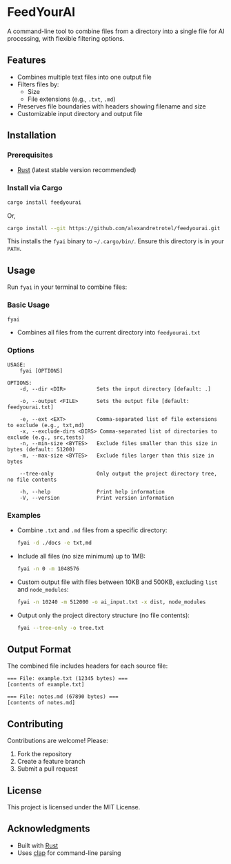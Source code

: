 # FeedYourAI

A command-line tool to combine files from a directory into a single file for AI processing, with flexible filtering options.

## Features

- Combines multiple text files into one output file
- Filters files by:
  - Size
  - File extensions (e.g., `.txt`, `.md`)
- Preserves file boundaries with headers showing filename and size
- Customizable input directory and output file

## Installation

### Prerequisites

- [Rust](https://www.rust-lang.org/tools/install) (latest stable version recommended)

### Install via Cargo

```bash
cargo install feedyourai
```

Or,

```bash
cargo install --git https://github.com/alexandretrotel/feedyourai.git
```

This installs the `fyai` binary to `~/.cargo/bin/`. Ensure this directory is in your `PATH`.

## Usage

Run `fyai` in your terminal to combine files:

### Basic Usage

```bash
fyai
```

- Combines all files from the current directory into `feedyourai.txt`

### Options

```
USAGE:
    fyai [OPTIONS]

OPTIONS:
    -d, --dir <DIR>          Sets the input directory [default: .]
    
    -o, --output <FILE>      Sets the output file [default: feedyourai.txt]

    -e, --ext <EXT>          Comma-separated list of file extensions to exclude (e.g., txt,md)
    -x, --exclude-dirs <DIRS> Comma-separated list of directories to exclude (e.g., src,tests)
    -n, --min-size <BYTES>   Exclude files smaller than this size in bytes (default: 51200)
    -m, --max-size <BYTES>   Exclude files larger than this size in bytes

    --tree-only              Only output the project directory tree, no file contents

    -h, --help               Print help information
    -V, --version            Print version information
```

### Examples

- Combine `.txt` and `.md` files from a specific directory:

  ```bash
  fyai -d ./docs -e txt,md
  ```

- Include all files (no size minimum) up to 1MB:

  ```bash
  fyai -n 0 -m 1048576
  ```

- Custom output file with files between 10KB and 500KB, excluding `list` and `node_modules`:
  ```bash
  fyai -n 10240 -m 512000 -o ai_input.txt -x dist, node_modules
  ```

- Output only the project directory structure (no file contents):
  ```bash
  fyai --tree-only -o tree.txt
  ```

## Output Format

The combined file includes headers for each source file:

```
=== File: example.txt (12345 bytes) ===
[contents of example.txt]

=== File: notes.md (67890 bytes) ===
[contents of notes.md]
```

## Contributing

Contributions are welcome! Please:

1. Fork the repository
2. Create a feature branch
3. Submit a pull request

## License

This project is licensed under the MIT License.

## Acknowledgments

- Built with [Rust](https://www.rust-lang.org/)
- Uses [clap](https://crates.io/crates/clap) for command-line parsing
